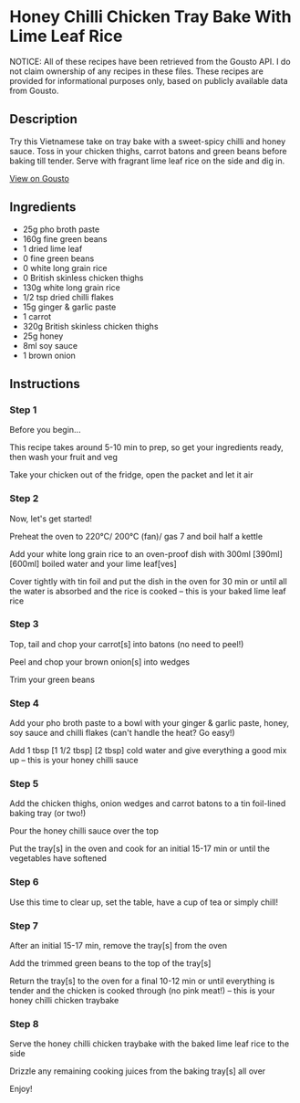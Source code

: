 # Honey Chilli Chicken Tray Bake With Lime Leaf Rice

NOTICE: All of these recipes have been retrieved from the Gousto API. I do not claim ownership of any recipes in these files. These recipes are provided for informational purposes only, based on publicly available data from Gousto.

## Description

Try this Vietnamese take on tray bake with a sweet-spicy chilli and honey sauce. Toss in your chicken thighs, carrot batons and green beans before baking till tender. Serve with fragrant lime leaf rice on the side and dig in. 

[View on Gousto](https://www.gousto.co.uk/recipes/cookbook/honey-chilli-chicken-tray-bake-with-lime-leaf-rice)

## Ingredients

- 25g pho broth paste
- 160g fine green beans
- 1 dried lime leaf
- 0 fine green beans
- 0 white long grain rice
- 0 British skinless chicken thighs
- 130g white long grain rice
- 1/2 tsp dried chilli flakes
- 15g ginger & garlic paste
- 1 carrot
- 320g British skinless chicken thighs
- 25g honey
- 8ml soy sauce
- 1 brown onion

## Instructions


### Step 1

Before you begin...

This recipe takes around 5-10 min<span class="text-danger"> </span>to prep, so get your ingredients ready, then wash your fruit and veg

Take your chicken out of the fridge, open the packet and let it air


### Step 2

Now, let's get started!

Preheat the oven to 220°C/ 200°C (fan)/ gas 7 and boil half a kettle

Add your white long grain rice to an oven-proof dish with 300ml <span class="text-purple">[390ml]<span class="text-danger"> </span>[600ml] </span>boiled water and your lime leaf[ves]

Cover tightly with tin foil and put the dish in the oven for 30 min or until all the water is absorbed and the rice is cooked – this is your baked lime leaf rice


### Step 3

Top, tail and chop your carrot[s] into batons (no need to peel!)

Peel and chop your brown onion[s] into wedges

Trim your green beans


### Step 4

Add your pho broth paste to a bowl with your ginger & garlic paste, honey, soy sauce and chilli flakes (can't handle the heat? Go easy!)

Add 1 tbsp <span class="text-purple">[1 1/2 tbsp]</span> <span class="text-danger">[2 tbsp]</span> cold water and give everything a good mix up – this is your honey chilli sauce


### Step 5

Add the chicken thighs, onion wedges and carrot batons to a tin foil-lined baking tray (or two!)

Pour the honey chilli sauce over the top

Put the tray[s]<span class="text-danger"> </span>in the oven and cook for an initial 15-17 min or until the vegetables have softened


### Step 6

Use this time to clear up, set the table, have a cup of tea or simply chill!


### Step 7

After an initial 15-17 min, remove the tray[s] from the oven

Add the trimmed green beans to the top of the tray[s]

Return the tray[s] to the oven for a final 10-12 min or until everything is tender and the chicken is cooked through (no pink meat!) – this is your honey chilli chicken traybake

### Step 8

Serve the honey chilli chicken traybake with the baked lime leaf rice to the side

Drizzle any remaining cooking juices from the baking tray[s] all over

Enjoy!

